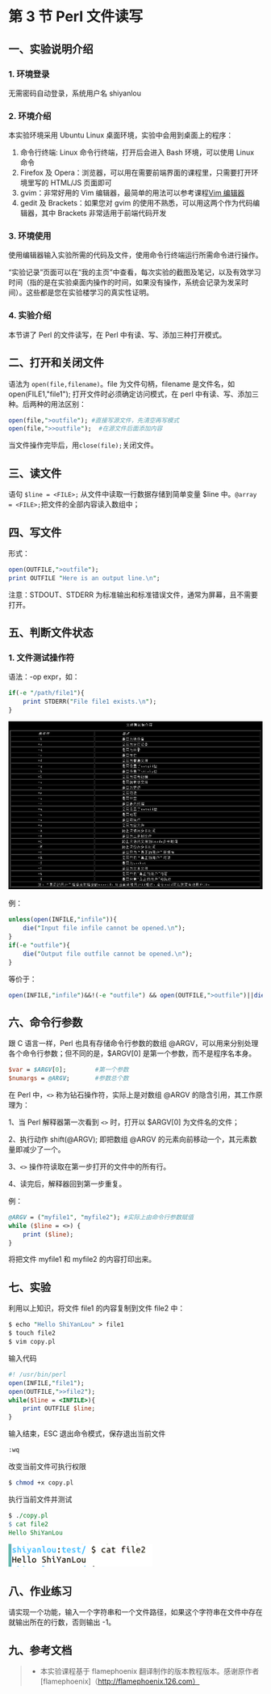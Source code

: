 # 第 3 节 Perl 文件读写

## 一、实验说明介绍

### 1\. 环境登录

无需密码自动登录，系统用户名 shiyanlou

### 2\. 环境介绍

本实验环境采用 Ubuntu Linux 桌面环境，实验中会用到桌面上的程序：

1.  命令行终端: Linux 命令行终端，打开后会进入 Bash 环境，可以使用 Linux 命令
2.  Firefox 及 Opera：浏览器，可以用在需要前端界面的课程里，只需要打开环境里写的 HTML/JS 页面即可
3.  gvim：非常好用的 Vim 编辑器，最简单的用法可以参考课程[Vim 编辑器](http://www.shiyanlou.com/courses/2)
4.  gedit 及 Brackets：如果您对 gvim 的使用不熟悉，可以用这两个作为代码编辑器，其中 Brackets 非常适用于前端代码开发

### 3\. 环境使用

使用编辑器输入实验所需的代码及文件，使用命令行终端运行所需命令进行操作。

“实验记录”页面可以在“我的主页”中查看，每次实验的截图及笔记，以及有效学习时间（指的是在实验桌面内操作的时间，如果没有操作，系统会记录为发呆时间）。这些都是您在实验楼学习的真实性证明。

### 4\. 实验介绍

本节讲了 Perl 的文件读写，在 Perl 中有读、写、添加三种打开模式。

## 二、打开和关闭文件

语法为 `open(file,filename)`。file 为文件句柄，filename 是文件名，如 open(FILE1,"file1"); 打开文件时必须确定访问模式，在 perl 中有读、写、添加三种。后两种的用法区别：

```pl
open(file,">outfile"); #直接写源文件，先清空再写模式
open(file,">>outfile");  #在源文件后面添加内容 
```

当文件操作完毕后，用`close(file);`关闭文件。

## 三、读文件

语句 `$line = <FILE>;` 从文件中读取一行数据存储到简单变量 $line 中。`@array = <FILE>;`把文件的全部内容读入数组中；

## 四、写文件

形式：

```pl
open(OUTFILE,">outfile");
print OUTFILE "Here is an output line.\n"; 
```

注意：STDOUT、STDERR 为标准输出和标准错误文件，通常为屏幕，且不需要打开。

## 五、判断文件状态

### 1\. 文件测试操作符

语法：-op expr，如：

```pl
if(-e "/path/file1"){
    print STDERR("File file1 exists.\n");
} 
```

![](img/30b40ef87707bae5783765e51c0c8eee.jpg)

例：

```pl
unless(open(INFILE,"infile")){
    die("Input file infile cannot be opened.\n");
}
if(-e "outfile"){
    die("Output file outfile cannot be opened.\n");
} 
```

等价于：

```pl
open(INFILE,"infile")&&!(-e "outfile") && open(OUTFILE,">outfile")||die("Cannot open files.\n"); 
```

## 六、命令行参数

跟 C 语言一样，Perl 也具有存储命令行参数的数组 @ARGV，可以用来分别处理各个命令行参数；但不同的是，$ARGV[0] 是第一个参数，而不是程序名本身。

```pl
$var = $ARGV[0];        #第一个参数
$numargs = @ARGV;       #参数总个数 
```

在 Perl 中，`<>` 称为钻石操作符，实际上是对数组 @ARGV 的隐含引用，其工作原理为：

1、当 Perl 解释器第一次看到 `<>` 时，打开以 $ARGV[0] 为文件名的文件；

2、执行动作 shift(@ARGV); 即把数组 @ARGV 的元素向前移动一个，其元素数量即减少了一个。

3、`<>` 操作符读取在第一步打开的文件中的所有行。

4、读完后，解释器回到第一步重复。

例：

```pl
@ARGV = ("myfile1", "myfile2"); #实际上由命令行参数赋值
while ($line = <>) {
    print ($line);
} 
```

将把文件 myfile1 和 myfile2 的内容打印出来。

## 七、实验

利用以上知识，将文件 file1 的内容复制到文件 file2 中：

```pl
$ echo "Hello ShiYanLou" > file1
$ touch file2
$ vim copy.pl 
```

输入代码

```pl
#! /usr/bin/perl
open(INFILE,"file1");
open(OUTFILE,">>file2");
while($line = <INFILE>){
    print OUTFILE $line;
} 
```

输入结束，ESC 退出命令模式，保存退出当前文件

```pl
:wq 
```

改变当前文件可执行权限

```pl
$ chmod +x copy.pl 
```

执行当前文件并测试

```pl
$ ./copy.pl
$ cat file2
Hello ShiYanLou 
```

![图片描述信息](img/9810ccfc412b04be6c8674bbb065a830.jpg)

## 八、作业练习

请实现一个功能，输入一个字符串和一个文件路径，如果这个字符串在文件中存在就输出所在的行数，否则输出 -1。

## 九、参考文档

> * 本实验课程基于 flamephoenix 翻译制作的版本教程版本。感谢原作者[flamephoenix]（http://flamephoenix.126.com）